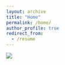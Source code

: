 ```yaml
---
layout: archive
title: "Home"
permalink: /home/
author_profile: true
redirect_from:
  - /resume
---
```



<a href="https://clustrmaps.com/site/1c7ct"  title="ClustrMaps"><img src="//www.clustrmaps.com/map_v2.png?d=TtQYZYFrk87LEWmUBSwoKSS3gQYl6vR5iALr2DB9cO4&cl=ffffff" /></a>